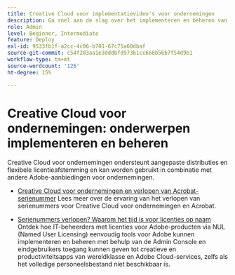 ```yaml
---
title: Creative Cloud voor implementatievideo's voor ondernemingen
description: Ga snel aan de slag over het implementeren en beheren van Creative Cloud voor bedrijfs-apps
role: Admin
level: Beginner, Intermediate
feature: Deploy
exl-id: 9533fb1f-a2cc-4c06-b701-67c75a60dbaf
source-git-commit: c54f203aa1e3dddbfd973b1cc668b56b7f54d9b1
workflow-type: tm+mt
source-wordcount: '126'
ht-degree: 15%

---
```


# Creative Cloud voor ondernemingen: onderwerpen implementeren en beheren

Creative Cloud voor ondernemingen ondersteunt aangepaste distributies en flexibele licentieafstemming en kan worden gebruikt in combinatie met andere Adobe-aanbiedingen voor ondernemingen.

* [Creative Cloud voor ondernemingen en verlopen van Acrobat-serienummer](cceserial.md)
Lees meer over de ervaring van het verlopen van serienummers voor Creative Cloud voor ondernemingen en Acrobat.

* [Serienummers verlopen? Waarom het tijd is voor licenties op naam](nameduserlicensing.md)
Ontdek hoe IT-beheerders met licenties voor Adobe-producten via NUL (Named User Licensing) eenvoudig tools voor Adobe kunnen implementeren en beheren met behulp van de Admin Console en eindgebruikers toegang kunnen geven tot creatieve en productiviteitsapps van wereldklasse en Adobe Cloud-services, zelfs als het volledige personeelsbestand niet beschikbaar is.

